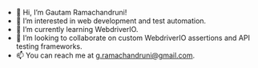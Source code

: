 - 👋 Hi, I’m Gautam Ramachandruni!
- 👀 I’m interested in web development and test automation.
- 🌱 I’m currently learning WebdriverIO.
- 💞️ I’m looking to collaborate on custom WebdriverIO assertions and API testing frameworks.
- 📫 You can reach me at g.ramachandruni@gmail.com.

<!---
gramachandruni/gramachandruni is a ✨ special ✨ repository because its `README.md` (this file) appears on your GitHub profile.
You can click the Preview link to take a look at your changes.
--->
